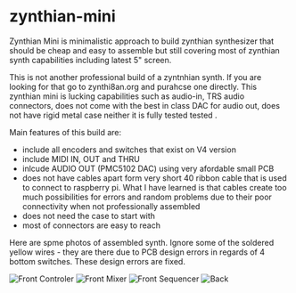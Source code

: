 # zynthian-mini
Zynthian Mini is minimalistic approach to build zynthian synthesizer that should be cheap and easy to assemble but still covering most of zynthian synth capabilities including latest 5" screen.

This is not another professional build of a zyntnhian synth. If you are looking for that go to zynthi8an.org and purahcse one directly. This zynthian mini is lucking capabilities such as audio-in, TRS audio connectors, does not come with the best in class DAC for audio out, does not have rigid metal case neither it is fully tested tested .

Main features of this build are:
- include all encoders and switches that exist on V4 version
- include MIDI IN, OUT and THRU
- inlcude AUDIO OUT (PMC5102 DAC) using very afordable small PCB
- does not have cables apart form very short 40 ribbon cable that is used to connect to raspberry pi. What I have learned is that cables create too much possibilities for errors and random problems due to their poor connectivity when not professionally assembled
- does not need the case to start with
- most of connectors are easy to reach

Here are spme photos of assembled synth. Ignore some of the soldered yellow wires - they are there due to PCB design errors in regards of 4 bottom switches. These design errors are fixed.

![Front Controler](resources/beta-photos/front-control.JPG)
![Front Mixer](resources/beta-photos/front-mixer.JPG)
![Front Sequencer](resources/beta-photos/front-sequencer.JPG)
![Back](resources/beta-photos/back-on-white.JPG)
